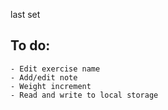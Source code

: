 last set

## To do:

    - Edit exercise name
    - Add/edit note
    - Weight increment
    - Read and write to local storage
